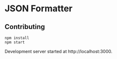 # JSON Formatter

## Contributing

```
npm install
npm start
```

Development server started at http://localhost:3000.